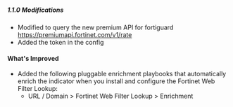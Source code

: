 ##### 1.1.0 Modifications
- Modified to query the new premium API for fortiguard https://premiumapi.fortinet.com/v1/rate
- Added the token in the config
#### What's Improved
- Added the following pluggable enrichment playbooks that automatically enrich the indicator when you install and configure the Fortinet Web Filter Lookup:
  - URL / Domain > Fortinet Web Filter Lookup > Enrichment
